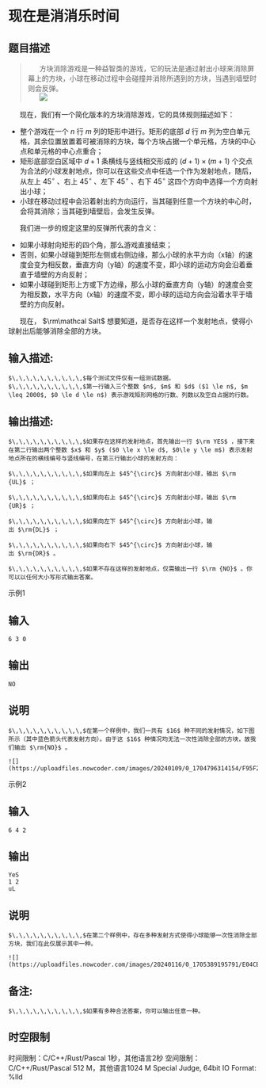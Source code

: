 # 现在是消消乐时间

## 题目描述

> $\,\,\,\,\,\,\,\,\,\,$方块消除游戏是一种益智类的游戏，它的玩法是通过射出小球来消除屏幕上的方块，小球在移动过程中会碰撞并消除所遇到的方块，当遇到墙壁时则会反弹。  
>  $\,\,\,\,\,\,\,\,\,\,$![](https://uploadfiles.nowcoder.com/images/20240109/0_1704795855077/30F23F2092E7CB988F98B078243A3BA6)

$\,\,\,\,\,\,\,\,\,\,$现在，我们有一个简化版本的方块消除游戏，它的具体规则描述如下：  


  * 整个游戏在一个 $n$ 行 $m$ 列的矩形中进行。矩形的底部 $d$ 行 $m$ 列为空白单元格，其余位置放置着可被消除的方块，每个方块占据一个单元格，方块的中心点和单元格的中心点重合； 
  * 矩形底部空白区域中 $d+1$ 条横线与竖线相交形成的 $(d+1)\times (m+1)$ 个交点为合法的小球发射地点，你可以在这些交点中任选一个作为发射地点，随后，从左上 $45^{\circ}$ 、右上 $45^{\circ}$ 、左下 $45^{\circ}$ 、右下 $45^{\circ}$ 这四个方向中选择一个方向射出小球； 
  * 小球在移动过程中会沿着射出的方向运行，当其碰到任意一个方块的中心时，会将其消除；当其碰到墙壁后，会发生反弹。 

$\,\,\,\,\,\,\,\,\,\,$我们进一步的规定这里的反弹所代表的含义：  


  * 如果小球射向矩形的四个角，那么游戏直接结束； 
  * 否则，如果小球碰到矩形左侧或右侧边缘，那么小球的水平方向（x轴）的速度会变为相反数，垂直方向（y轴）的速度不变，即小球的运动方向会沿着垂直于墙壁的方向反射； 
  * 如果小球碰到矩形上方或下方边缘，那么小球的垂直方向（y轴）的速度会变为相反数，水平方向（x轴）的速度不变，即小球的运动方向会沿着水平于墙壁的方向反射。 



$\,\,\,\,\,\,\,\,\,\,$现在， $\rm\mathcal Salt$ 想要知道，是否存在这样一个发射地点，使得小球射出后能够消除全部的方块。 

## 输入描述:
    
    
    $\,\,\,\,\,\,\,\,\,\,$每个测试文件仅有一组测试数据。  
    $\,\,\,\,\,\,\,\,\,\,$第一行输入三个整数 $n$, $m$ 和 $d$ ($1 \le n$, $m \leq 2000$, $0 \le d \le n$) 表示游戏矩形网格的行数、列数以及空白占据的行数。

## 输出描述:
    
    
    $\,\,\,\,\,\,\,\,\,\,$如果存在这样的发射地点，首先输出一行 $\rm YES$ ，接下来在第二行输出两个整数 $x$ 和 $y$ ($0 \le x \le d$, $0\le y \le m$) 表示发射地点所在的横线编号与竖线编号，在第三行输出小球的发射方向：
    
    $\,\,\,\,\,\,\,\,\,\,$如果向左上 $45^{\circ}$ 方向射出小球，输出 $\rm {UL}$ ；
    
    $\,\,\,\,\,\,\,\,\,\,$如果向右上 $45^{\circ}$ 方向射出小球，输出 $\rm {UR}$ ；
    
    $\,\,\,\,\,\,\,\,\,\,$如果向左下 $45^{\circ}$ 方向射出小球，输出 $\rm{DL}$ ；
    
    $\,\,\,\,\,\,\,\,\,\,$如果向右下 $45^{\circ}$ 方向射出小球，输出 $\rm{DR}$ 。
    
    $\,\,\,\,\,\,\,\,\,\,$如果不存在这样的发射地点，仅需输出一行 $\rm {NO}$ 。你可以以任何大小写形式输出答案。

示例1 

## 输入
    
    
    6 3 0

## 输出
    
    
    NO

## 说明
    
    
    $\,\,\,\,\,\,\,\,\,\,$在第一个样例中，我们一共有 $16$ 种不同的发射情况，如下图所示（其中蓝色箭头代表发射方向）。由于这 $16$ 种情况均无法一次性消除全部的方块，故我们输出 $\rm{NO}$ 。
    
    ![](https://uploadfiles.nowcoder.com/images/20240109/0_1704796314154/F95F29E8326B44D8DF762500AB209B02)  
    

示例2 

## 输入
    
    
    6 4 2

## 输出
    
    
    YeS
    1 2
    uL

## 说明
    
    
    $\,\,\,\,\,\,\,\,\,\,$在第二个样例中，存在多种发射方式使得小球能够一次性消除全部方块，我们在此仅展示其中一种。
    
    ![](https://uploadfiles.nowcoder.com/images/20240116/0_1705389195791/E04CB6418C1ACC2570027D563A1ECECF)  
    

## 备注:
    
    
    $\,\,\,\,\,\,\,\,\,\,$如果有多种合法答案，你可以输出任意一种。  
    


## 时空限制

时间限制：C/C++/Rust/Pascal 1秒，其他语言2秒
空间限制：C/C++/Rust/Pascal 512 M，其他语言1024 M
Special Judge, 64bit IO Format: %lld